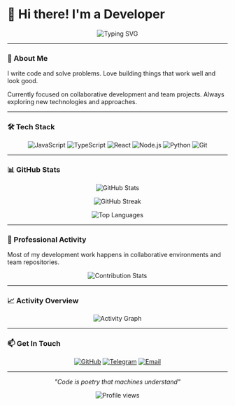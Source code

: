 # 👋 Hi there! I'm a Developer

<div align="center">
  <img src="https://readme-typing-svg.herokuapp.com?font=Fira+Code&pause=1000&color=36BCF7&center=true&vCenter=true&width=435&lines=Full+Stack+Developer;Collaborative+Team+Player;Always+learning+something+new" alt="Typing SVG" />
</div>

---

### 🚀 About Me

I write code and solve problems. Love building things that work well and look good.

Currently focused on collaborative development and team projects. Always exploring new technologies and approaches.

---

### 🛠 Tech Stack

<div align="center">
  
![JavaScript](https://img.shields.io/badge/-JavaScript-F7DF1E?style=flat-square&logo=javascript&logoColor=black)
![TypeScript](https://img.shields.io/badge/-TypeScript-3178C6?style=flat-square&logo=typescript&logoColor=white)
![React](https://img.shields.io/badge/-React-61DAFB?style=flat-square&logo=react&logoColor=black)
![Node.js](https://img.shields.io/badge/-Node.js-339933?style=flat-square&logo=node.js&logoColor=white)
![Python](https://img.shields.io/badge/-Python-3776AB?style=flat-square&logo=python&logoColor=white)
![Git](https://img.shields.io/badge/-Git-F05032?style=flat-square&logo=git&logoColor=white)

</div>

---

### 📊 GitHub Stats

<div align="center">
  
![GitHub Stats](https://github-readme-stats.vercel.app/api?username=DonSudak&show_icons=true&theme=radical&hide_border=true&count_private=true&include_orgs=true)

![GitHub Streak](https://github-readme-streak-stats.herokuapp.com/?user=DonSudak&theme=radical&hide_border=true)

![Top Languages](https://github-readme-stats.vercel.app/api/top-langs/?username=DonSudak&layout=compact&theme=radical&hide_border=true&include_orgs=true)

</div>

---

### 💼 Professional Activity

Most of my development work happens in collaborative environments and team repositories.

<div align="center">
  
![Contribution Stats](https://github-contributor-stats.vercel.app/api?username=DonSudak&limit=5&theme=radical&combine_all_yearly_contributions=true)

</div>

---

### 📈 Activity Overview

<!--START_SECTION:activity-->
<!--END_SECTION:activity-->

<div align="center">
  
![Activity Graph](https://github-readme-activity-graph.vercel.app/graph?username=DonSudak&theme=react-dark&hide_border=true)

</div>

---

### 📫 Get In Touch

<div align="center">
  
[![GitHub](https://img.shields.io/badge/-GitHub-181717?style=for-the-badge&logo=github&logoColor=white)](https://github.com/DonSudak)
[![Telegram](https://img.shields.io/badge/-Telegram-2CA5E0?style=for-the-badge&logo=telegram&logoColor=white)](https://t.me/your_username)
[![Email](https://img.shields.io/badge/-Email-D14836?style=for-the-badge&logo=gmail&logoColor=white)](mailto:your.email@example.com)

</div>

---

<div align="center">
  
*"Code is poetry that machines understand"*

![Profile views](https://komarev.com/ghpvc/?username=DonSudak&style=flat-square&color=blue)

</div> 